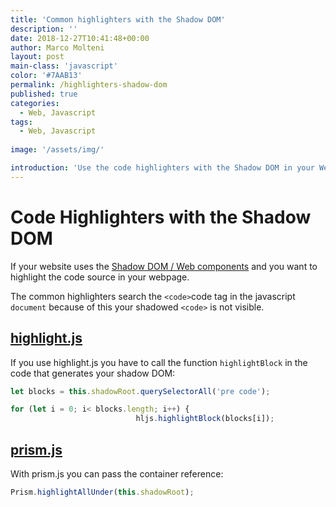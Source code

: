 ```yaml
---
title: 'Common highlighters with the Shadow DOM'
description: ''
date: 2018-12-27T10:41:48+00:00
author: Marco Molteni
layout: post
main-class: 'javascript'
color: '#7AAB13'
permalink: /highlighters-shadow-dom
published: true
categories:
  - Web, Javascript
tags:
  - Web, Javascript
 
image: '/assets/img/'

introduction: 'Use the code highlighters with the Shadow DOM in your Web Components'
---
```


# Code Highlighters with the Shadow DOM

If your website uses the [Shadow DOM / Web components](https://developer.mozilla.org/en-US/docs/Web/Web_Components/Using_shadow_DOM) and you want to highlight the code source  in your webpage.

The common highlighters search the `<code>`code tag in the javascript `document` because of this     your shadowed `<code>` is not visible.

## [highlight.js](https://highlightjs.org)
If you use highlight.js you have to call the function `highlightBlock` in the code that generates your shadow DOM:
```javascript
let blocks = this.shadowRoot.querySelectorAll('pre code');

for (let i = 0; i< blocks.length; i++) {
                            hljs.highlightBlock(blocks[i]);
```

## [prism.js](https://prismjs.com)
With prism.js you can pass the container reference:
```javascript
Prism.highlightAllUnder(this.shadowRoot);
```